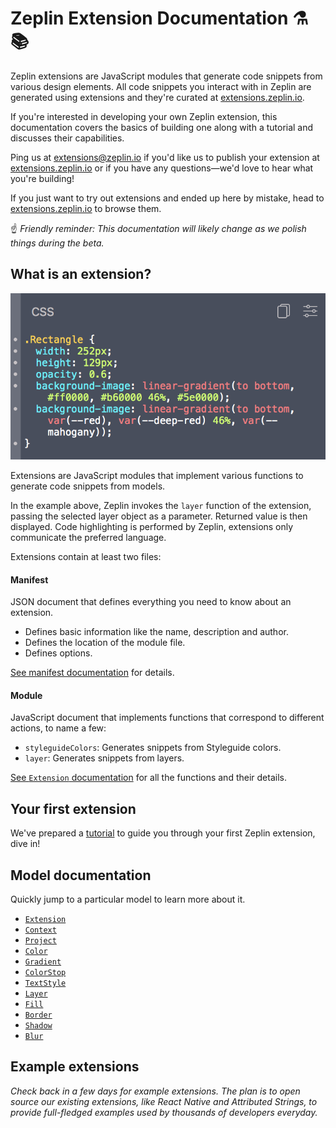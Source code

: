 # Zeplin Extension Documentation ⚗️📚

Zeplin extensions are JavaScript modules that generate code snippets from various design elements. All code snippets you interact with in Zeplin are generated using extensions and they're curated at [extensions.zeplin.io](https://extensions.zeplin.io).

If you're interested in developing your own Zeplin extension, this documentation covers the basics of building one along with a tutorial and discusses their capabilities.

Ping us at [extensions@zeplin.io](mailto:extensions@zeplin.io) if you'd like us to publish your extension at [extensions.zeplin.io](https://extensions.zeplin.io) or if you have any questions—we'd love to hear what you're building!

If you just want to try out extensions and ended up here by mistake, head to [extensions.zeplin.io](https://extensions.zeplin.io) to browse them.

☝️ _Friendly reminder: This documentation will likely change as we polish things during the beta._

## What is an extension?

![CSS extension](img/cssExtension.png)

Extensions are JavaScript modules that implement various functions to generate code snippets from models.

In the example above, Zeplin invokes the `layer` function of the extension, passing the selected layer object as a parameter. Returned value is then displayed. Code highlighting is performed by Zeplin, extensions only communicate the preferred language.

Extensions contain at least two files:

#### Manifest

JSON document that defines everything you need to know about an extension.

- Defines basic information like the name, description and author.
- Defines the location of the module file.
- Defines options.

[See manifest documentation](manifest.md) for details.

#### Module

JavaScript document that implements functions that correspond to different actions, to name a few:

- `styleguideColors`: Generates snippets from Styleguide colors.
- `layer`: Generates snippets from layers.

[See `Extension` documentation](model/extension.md) for all the functions and their details.

## Your first extension

We've prepared a [tutorial](tutorial.md) to guide you through your first Zeplin extension, dive in!

## Model documentation

Quickly jump to a particular model to learn more about it.

- [`Extension`](model/extension.md)
- [`Context`](model/context.md)
- [`Project`](model/project.md)
- [`Color`](model/color.md)
- [`Gradient`](model/gradient.md)
- [`ColorStop`](model/colorStop.md)
- [`TextStyle`](model/textStyle.md)
- [`Layer`](model/layer.md)
- [`Fill`](model/fill.md)
- [`Border`](model/border.md)
- [`Shadow`](model/shadow.md)
- [`Blur`](model/blur.md)

## Example extensions

_Check back in a few days for example extensions. The plan is to open source our existing extensions, like React Native and Attributed Strings, to provide full-fledged examples used by thousands of developers everyday._
